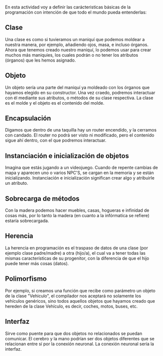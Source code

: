 En esta actividad voy a definir las carácteristicas básicas de la programación con intención de que todo el mundo pueda entenderlas:

## Clase
Una clase es como si tuvieramos un maniquí que podemos moldear a nuestra manera, por ejemplo, añadiendo ojos, masa, e incluso órganos. Ahora que tenemos creado nuestro maniquí, lo podemos usar para crear muchos más maniquies, los cuales podrán o no tener los atributos (órganos) que les hemos asignado.

## Objeto
Un objeto sería una parte del maniquí ya moldeado con los órganos que hayamos elegido en su constructor. Una vez craedo, podremos interactuar con él mediante sus atributos, o métodos de su clase respectiva. La clase es el molde y el objeto es el contenido del molde.

## Encapsulación
Digamos que dentro de una taquilla hay un router encendido, y la cerramos con candado. El router no podrá ser visto ni modificado, pero el contenido sigue ahí dentro, con el que podremos interactuar.

## Instanciación e inicialización de objetos
Imagina que estás jugando a un videojuego. Cuando de repente cambias de mapa y aparecen uno o varios NPC'S, se cargan en la memoria y se están inicializando. Instanciación e inicialización significan crear algo y atribuirle un atributo.

## Sobrecarga de métodos
Con la madera podemos hacer muebles, casas, hogueras e infinidad de cosas más, por lo tanto la madera (en cuanto a la infórmatica se refiere) estaría sobrecargada.

## Herencia
La herencia en programación es el traspaso de datos de una clase (por ejemplo clase padre/madre) a otra (hijo/a), el cual va a tener todas las mismas características de su progenitor, con la diferencia de que el hijo puede tener más cosas (datos).

## Polimorfismo
Por ejemplo, si creamos una función que recibe como parámetro un objeto de la clase "Vehiculo", el compilador nos aceptará no solamente los vehículos genéricos, sino todos aquellos objetos que hayamos creado que hereden de la clase Vehículo, es decir, coches, motos, buses, etc.

## Interfaz
Sirve como puente para que dos objetos no relacionados se puedan comunicar. El cerebro y la mano podrían ser dos objetos diferentes que se relacionan entre sí por la conexión neuronal. La conexión neuronal sería la interfaz.
